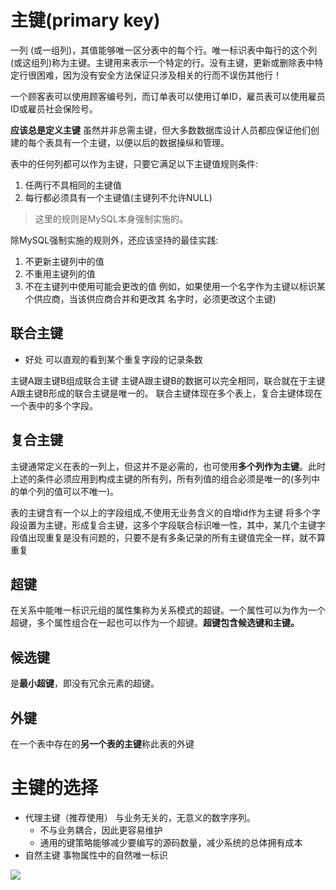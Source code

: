 # 主键(primary key)
一列 (或一组列)，其值能够唯一区分表中的每个行。唯一标识表中每行的这个列(或这组列)称为主键。主键用来表示一个特定的行。没有主键，更新或删除表中特定行很困难，因为没有安全方法保证只涉及相关的行而不误伤其他行！

一个顾客表可以使用顾客编号列，而订单表可以使用订单ID，雇员表可以使用雇员ID或雇员社会保险号。

**应该总是定义主键** 虽然并非总需主键，但大多数数据库设计人员都应保证他们创建的每个表具有一个主键，以便以后的数据操纵和管理。

表中的任何列都可以作为主键，只要它满足以下主键值规则条件:
1. 任两行不具相同的主键值
2. 每行都必须具有一个主键值(主键列不允许NULL)

> 这里的规则是MySQL本身强制实施的。

除MySQL强制实施的规则外，还应该坚持的最佳实践:
1. 不更新主键列中的值
2. 不重用主键列的值
3. 不在主键列中使用可能会更改的值
例如，如果使用一个名字作为主键以标识某个供应商，当该供应商合并和更改其
名字时，必须更改这个主键)

##  联合主键
- 好处
可以直观的看到某个重复字段的记录条数

主键A跟主键B组成联合主键 
主键A跟主键B的数据可以完全相同，联合就在于主键A跟主键B形成的联合主键是唯一的。
联合主键体现在多个表上，复合主键体现在一个表中的多个字段。
## 复合主键
主键通常定义在表的一列上，但这并不是必需的，也可使用**多个列作为主键**。此时上述的条件必须应用到构成主键的所有列，所有列值的组合必须是唯一的(多列中的单个列的值可以不唯一)。

表的主键含有一个以上的字段组成,不使用无业务含义的自增id作为主键 
将多个字段设置为主键，形成复合主键，这多个字段联合标识唯一性，其中，某几个主键字段值出现重复是没有问题的，只要不是有多条记录的所有主键值完全一样，就不算重复

## **超键**
在关系中能唯一标识元组的属性集称为关系模式的超键。一个属性可以为作为一个超键，多个属性组合在一起也可以作为一个超键。**超键包含候选键和主键。**

## **候选键**
是**最小超键**，即没有冗余元素的超键。

## **外键**
在一个表中存在的**另一个表的主键**称此表的外键

# 主键的选择
- 代理主键（推荐使用）
与业务无关的，无意义的数字序列。
	- 不与业务耦合，因此更容易维护
	-  通用的键策略能够减少要编写的源码数量，减少系统的总体拥有成本
- 自然主键
事物属性中的自然唯一标识

![](https://img-blog.csdnimg.cn/20200825235213822.png?x-oss-process=image/watermark,type_ZmFuZ3poZW5naGVpdGk,shadow_10,text_aHR0cHM6Ly9ibG9nLmNzZG4ubmV0L3FxXzMzNTg5NTEw,size_1,color_FFFFFF,t_70#pic_center)